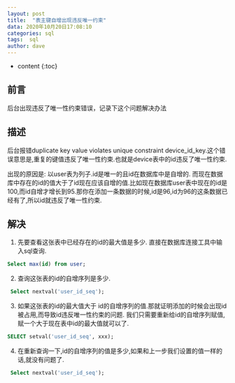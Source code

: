 ```yaml
---
layout: post
title:  "表主键自增出现违反唯一约束"
data: 2020年10月20日17:08:10
categories: sql
tags:  sql
author: dave
---
```


* content
{:toc}
## 前言
后台出现违反了唯一性约束错误，记录下这个问题解决办法




## 描述
后台报错duplicate key value violates unique constraint device_id_key.这个错误意思是,重复的键值违反了唯一性约束.也就是device表中的id违反了唯一性约束.

>
出现的原因是: 以user表为列子.id是唯一的且id在数据库中是自增的. 而现在数据库中存在的id的值大于了id现在应该自增的值.比如现在数据库user表中现在的id是100,而id自增才增长到95.那你在添加一条数据的时候,id是96,id为96的这条数据已经有了,所以id就违反了唯一性约束.
>

## 解决
1. 先要查看这张表中已经存在的id的最大值是多少. 直接在数据库连接工具中输入sql查询.

```sql
Select max(id) from user;
```
2. 查询这张表的id的自增序列是多少.

```sql
 Select nextval('user_id_seq');
```

3. 如果这张表的id的最大值大于 id的自增序列的值.那就证明添加的时候会出现id被占用,而导致id违反唯一性约束的问题. 我们只需要重新给id的自增序列赋值,赋一个大于现在表中id的最大值就可以了.

```sql
SELECT setval('user_id_seq', xxx);
```

4. 在重新查询一下,id的自增序列的值是多少,如果和上一步我们设置的值一样的话,就没有问题了.

```sql
 Select nextval('user_id_seq');
```
